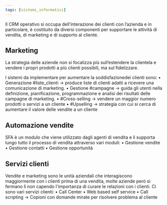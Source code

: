 ```yaml
---
tags: [sistemi_informativi]
---
```

Il CRM operativo si occupa dell’interazione dei clienti con l’azienda e in particolare, è costituito da diversi componenti per supportare le attività di vendita, di marketing e di supporto al cliente. 

## Marketing

La strategia delle aziende non si focalizza più sull’estendere la clientela e vendere i propri prodotti a più clienti possibili, ma sul fidelizzare.

I sistemi da implementare per aumentare la soddisfazionedei clienti sono:
	• Generazione #liste_clienti -> produce liste di clienti adatti a ricevere una comunicazione di marketing. 
	• Gestione #campagne -> guida gli utenti nella definizione, pianificazione, programmazione e analisi dei risultati delle campagne di marketing.
	• #Cross-selling -> vendere un maggior numero prodotti o servizi a un cliente
	• #Upselling -> strategia con cui si cerca di aumentare il valore delle vendite a un cliente

## Automazione vendite

SFA è un modulo che viene utilizzato dagli agenti di vendita e li supporta lungo tutto il processo di vendita attraverso vari moduli:
	• Gestione vendite
	• Gestione contatti
	• Gestione opportunità


## Servizi clienti

Vendite e marketing sono le unità aziendali che interagiscono maggiormente con i clienti prima di una vendita, molte aziende però si fermano lì non capendo l'importanza di curare le relazioni con i clienti. Ci sono vari servizi clienti:
	• Call Center
	• Web based self service 
	• Call scripting -> Copioni con domande mirate per risolvere problema al cliente

